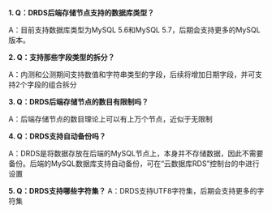 **1. Q：DRDS后端存储节点支持的数据库类型？**

A：目前支持数据库类型为MySQL 5.6和MySQL 5.7，后期会支持更多的MySQL版本。

**2. Q：支持那些字段类型的拆分？**

A：内测和公测期间支持数值和字符串类型的字段，后续将增加日期字段，并可支持2个字段的组合拆分

**3. Q：DRDS后端存储节点的数目有限制吗？**

A：后端存储节点的数目理论上可以有上万个节点，近似于无限制

**4. Q：DRDS支持自动备份吗？**

A：DRDS是将数据存放在后端的MySQL节点上，本身并不存储数据，因此不需要备份。后端的MySQL数据库支持自动备份，可在“云数据库RDS”控制台的中进行设置

**5. Q：DRDS支持哪些字符集？**
A：DRDS支持UTF8字符集，后期会支持更多的字符集
